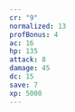 ```yaml
---
cr: "9"
normalized: 13
profBonus: 4
ac: 16
hp: 135
attack: 8
damage: 45
dc: 15
save: 7
xp: 5000
---
```

